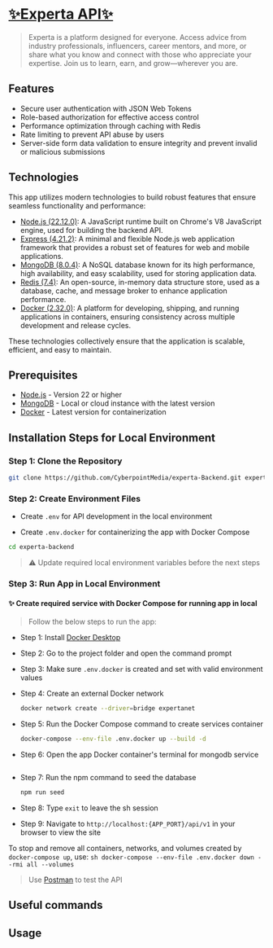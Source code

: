# [✨Experta API✨](https://github.com/CyberpointMedia/experta-Backend)

> Experta is a platform designed for everyone. Access advice from industry professionals, influencers, career mentors, and more, or share what you know and connect with those who appreciate your expertise. Join us to learn, earn, and grow—wherever you are.

## Features

- Secure user authentication with JSON Web Tokens
- Role-based authorization for effective access control
- Performance optimization through caching with Redis
- Rate limiting to prevent API abuse by users
- Server-side form data validation to ensure integrity and prevent invalid or malicious submissions

## Technologies

This app utilizes modern technologies to build robust features that ensure seamless functionality and performance:

- [Node.js (22.12.0)](https://nodejs.org/): A JavaScript runtime built on Chrome's V8 JavaScript engine, used for building the backend API.
- [Express (4.21.2)](https://expressjs.com/en/4x/api.html): A minimal and flexible Node.js web application framework that provides a robust set of features for web and mobile applications.
- [MongoDB (8.0.4)](https://www.mongodb.com): A NoSQL database known for its high performance, high availability, and easy scalability, used for storing application data.
- [Redis (7.4)](https://redis.io/): An open-source, in-memory data structure store, used as a database, cache, and message broker to enhance application performance.
- [Docker (2.32.0)](https://www.docker.com/): A platform for developing, shipping, and running applications in containers, ensuring consistency across multiple development and release cycles.

These technologies collectively ensure that the application is scalable, efficient, and easy to maintain.

## Prerequisites

- [Node.js](https://nodejs.org/) - Version 22 or higher
- [MongoDB](https://www.mongodb.com) - Local or cloud instance with the latest version
- [Docker](https://www.docker.com/) - Latest version for containerization

## Installation Steps for Local Environment

### Step 1: Clone the Repository

```sh
git clone https://github.com/CyberpointMedia/experta-Backend.git experta-backend
```

### Step 2: Create Environment Files

- Create `.env` for API development in the local environment

- Create `.env.docker` for containerizing the app with Docker Compose

```sh
cd experta-backend

```

> ⚠️ Update required local environment variables before the next steps

### Step 3: Run App in Local Environment

#### ✨ Create required service with Docker Compose for running app in local

> Follow the below steps to run the app:

- Step 1: Install [Docker Desktop](https://www.docker.com/get-started/)
- Step 2: Go to the project folder and open the command prompt
- Step 3: Make sure `.env.docker` is created and set with valid environment values
- Step 4: Create an external Docker network
  ```sh
  docker network create --driver=bridge expertanet
  ```
- Step 5: Run the Docker Compose command to create services container
  ```sh
  docker-compose --env-file .env.docker up --build -d
  ```
- Step 6: Open the app Docker container's terminal for mongodb service

  ```sh

  ```

- Step 7: Run the npm command to seed the database
  ```sh
  npm run seed
  ```
- Step 8: Type `exit` to leave the sh session
- Step 9: Navigate to `http://localhost:{APP_PORT}/api/v1` in your browser to view the site

To stop and remove all containers, networks, and volumes created by `docker-compose up`, use:
`sh
    docker-compose --env-file .env.docker down --rmi all --volumes
    `

> Use [Postman](https://www.postman.com/) to test the API

## Useful commands

## Usage

